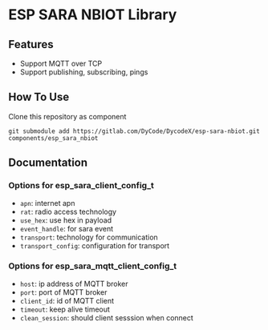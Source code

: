 # ESP SARA NBIOT Library

## Features
- Support MQTT over TCP
- Support publishing, subscribing, pings

## How To Use

Clone this repository as component

```git submodule add https://gitlab.com/DyCode/DycodeX/esp-sara-nbiot.git components/esp_sara_nbiot```

## Documentation

### Options for esp_sara_client_config_t

- ```apn```: internet apn
- ```rat```: radio access technology
- ```use_hex```: use hex in payload
- ```event_handle```: for sara event
- ```transport```: technology for communication
- ```transport_config```: configuration for transport

### Options for esp_sara_mqtt_client_config_t

- ```host```: ip address of MQTT broker
- ```port```: port of MQTT broker
- ```client_id```: id of MQTT client
- ```timeout```: keep alive timeout
- ```clean_session```: should client sesssion when connect